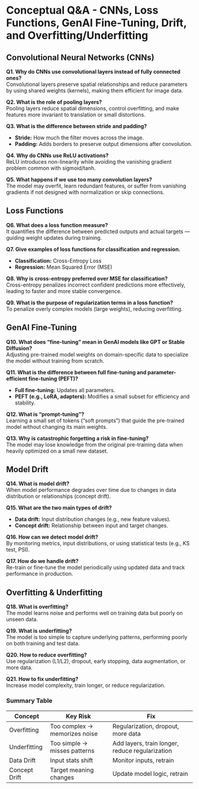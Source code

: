 # Conceptual Q&A - CNNs, Loss Functions, GenAI Fine-Tuning, Drift, and Overfitting/Underfitting

## Convolutional Neural Networks (CNNs)

**Q1. Why do CNNs use convolutional layers instead of fully connected ones?**  
Convolutional layers preserve spatial relationships and reduce parameters by using shared weights (kernels), making them efficient for image data.

**Q2. What is the role of pooling layers?**  
Pooling layers reduce spatial dimensions, control overfitting, and make features more invariant to translation or small distortions.

**Q3. What is the difference between stride and padding?**  
- **Stride:** How much the filter moves across the image.  
- **Padding:** Adds borders to preserve output dimensions after convolution.

**Q4. Why do CNNs use ReLU activations?**  
ReLU introduces non-linearity while avoiding the vanishing gradient problem common with sigmoid/tanh.

**Q5. What happens if we use too many convolution layers?**  
The model may overfit, learn redundant features, or suffer from vanishing gradients if not designed with normalization or skip connections.


##  Loss Functions

**Q6. What does a loss function measure?**  
It quantifies the difference between predicted outputs and actual targets — guiding weight updates during training.

**Q7. Give examples of loss functions for classification and regression.**  
- **Classification:** Cross-Entropy Loss  
- **Regression:** Mean Squared Error (MSE)

**Q8. Why is cross-entropy preferred over MSE for classification?**  
Cross-entropy penalizes incorrect confident predictions more effectively, leading to faster and more stable convergence.

**Q9. What is the purpose of regularization terms in a loss function?**  
To penalize overly complex models (large weights), reducing overfitting.

## GenAI Fine-Tuning

**Q10. What does “fine-tuning” mean in GenAI models like GPT or Stable Diffusion?**  
Adjusting pre-trained model weights on domain-specific data to specialize the model without training from scratch.

**Q11. What is the difference between full fine-tuning and parameter-efficient fine-tuning (PEFT)?**  
- **Full fine-tuning:** Updates all parameters.  
- **PEFT (e.g., LoRA, adapters):** Modifies a small subset for efficiency and stability.

**Q12. What is “prompt-tuning”?**  
Learning a small set of tokens (“soft prompts”) that guide the pre-trained model without changing its main weights.

**Q13. Why is catastrophic forgetting a risk in fine-tuning?**  
The model may lose knowledge from the original pre-training data when heavily optimized on a small new dataset.

##  Model Drift

**Q14. What is model drift?**  
When model performance degrades over time due to changes in data distribution or relationships (concept drift).

**Q15. What are the two main types of drift?**  
- **Data drift:** Input distribution changes (e.g., new feature values).  
- **Concept drift:** Relationship between input and target changes.

**Q16. How can we detect model drift?**  
By monitoring metrics, input distributions, or using statistical tests (e.g., KS test, PSI).

**Q17. How do we handle drift?**  
Re-train or fine-tune the model periodically using updated data and track performance in production.

## Overfitting & Underfitting

**Q18. What is overfitting?**  
The model learns noise and performs well on training data but poorly on unseen data.

**Q19. What is underfitting?**  
The model is too simple to capture underlying patterns, performing poorly on both training and test data.

**Q20. How to reduce overfitting?**  
Use regularization (L1/L2), dropout, early stopping, data augmentation, or more data.

**Q21. How to fix underfitting?**  
Increase model complexity, train longer, or reduce regularization.


###  Summary Table

| Concept | Key Risk | Fix |
|----------|-----------|-----|
| Overfitting | Too complex → memorizes noise | Regularization, dropout, more data |
| Underfitting | Too simple → misses patterns | Add layers, train longer, reduce regularization |
| Data Drift | Input stats shift | Monitor inputs, retrain |
| Concept Drift | Target meaning changes | Update model logic, retrain |
